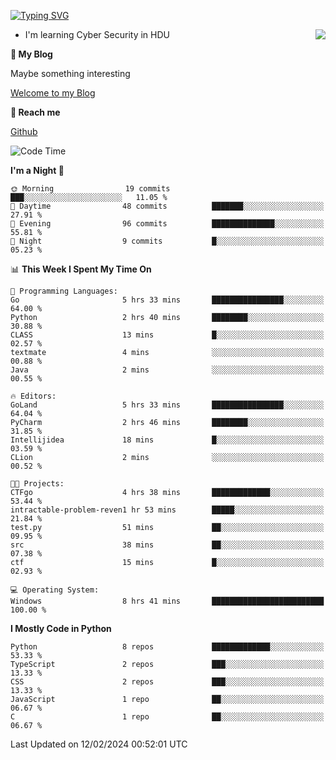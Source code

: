 [![Typing SVG](https://readme-typing-svg.herokuapp.com?font=Fira+Code&pause=1000&random=false&width=450&height=60&lines=Hello+%F0%9F%91%8B%F0%9F%8F%BB;I'm+JBNRZ)](https://git.io/typing-svg)

<a href="#">
  <img align="right" src="https://github-readme-stats.vercel.app/api?username=JBNRZ&show_icons=true&bg_color=15,f2f7fd,E0EAFC" />
</a>

- I'm learning Cyber Security in HDU

 **🌱 My Blog**

Maybe something interesting

[Welcome to my Blog](https://jbnrz.com.cn/)

 **💬 Reach me** 

[Github](https://github.com/JBNRZ)


<!--START_SECTION:waka-->
![Code Time](http://img.shields.io/badge/Code%20Time-318%20hrs%2045%20mins-blue)

**I'm a Night 🦉** 

```text
🌞 Morning                19 commits          ███░░░░░░░░░░░░░░░░░░░░░░   11.05 % 
🌆 Daytime                48 commits          ███████░░░░░░░░░░░░░░░░░░   27.91 % 
🌃 Evening                96 commits          ██████████████░░░░░░░░░░░   55.81 % 
🌙 Night                  9 commits           █░░░░░░░░░░░░░░░░░░░░░░░░   05.23 % 
```


📊 **This Week I Spent My Time On** 

```text
💬 Programming Languages: 
Go                       5 hrs 33 mins       ████████████████░░░░░░░░░   64.00 % 
Python                   2 hrs 40 mins       ████████░░░░░░░░░░░░░░░░░   30.88 % 
CLASS                    13 mins             █░░░░░░░░░░░░░░░░░░░░░░░░   02.57 % 
textmate                 4 mins              ░░░░░░░░░░░░░░░░░░░░░░░░░   00.88 % 
Java                     2 mins              ░░░░░░░░░░░░░░░░░░░░░░░░░   00.55 % 

🔥 Editors: 
GoLand                   5 hrs 33 mins       ████████████████░░░░░░░░░   64.04 % 
PyCharm                  2 hrs 46 mins       ████████░░░░░░░░░░░░░░░░░   31.85 % 
Intellijidea             18 mins             █░░░░░░░░░░░░░░░░░░░░░░░░   03.59 % 
CLion                    2 mins              ░░░░░░░░░░░░░░░░░░░░░░░░░   00.52 % 

🐱‍💻 Projects: 
CTFgo                    4 hrs 38 mins       █████████████░░░░░░░░░░░░   53.44 % 
intractable-problem-reven1 hr 53 mins        █████░░░░░░░░░░░░░░░░░░░░   21.84 % 
test.py                  51 mins             ██░░░░░░░░░░░░░░░░░░░░░░░   09.95 % 
src                      38 mins             ██░░░░░░░░░░░░░░░░░░░░░░░   07.38 % 
ctf                      15 mins             █░░░░░░░░░░░░░░░░░░░░░░░░   02.93 % 

💻 Operating System: 
Windows                  8 hrs 41 mins       █████████████████████████   100.00 % 
```

**I Mostly Code in Python** 

```text
Python                   8 repos             █████████████░░░░░░░░░░░░   53.33 % 
TypeScript               2 repos             ███░░░░░░░░░░░░░░░░░░░░░░   13.33 % 
CSS                      2 repos             ███░░░░░░░░░░░░░░░░░░░░░░   13.33 % 
JavaScript               1 repo              ██░░░░░░░░░░░░░░░░░░░░░░░   06.67 % 
C                        1 repo              ██░░░░░░░░░░░░░░░░░░░░░░░   06.67 % 
```




 Last Updated on 12/02/2024 00:52:01 UTC
<!--END_SECTION:waka-->
